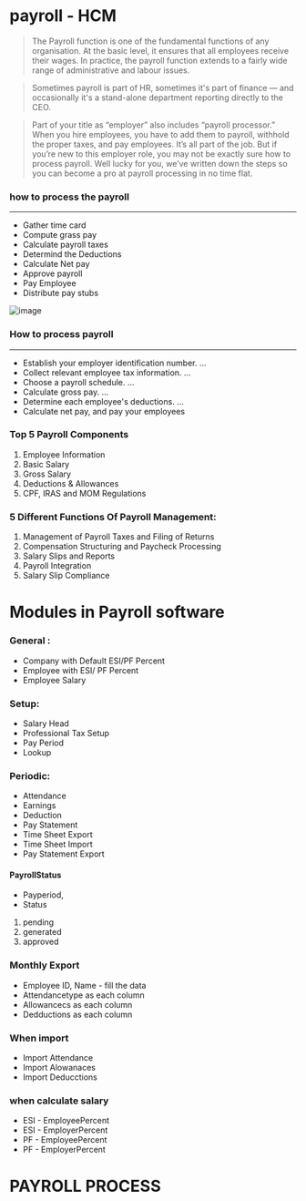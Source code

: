# payroll - HCM
>The Payroll function is one of the fundamental functions of any organisation. 
>At the basic level, it ensures that all employees receive their wages. In practice, 
>the payroll function extends to a fairly wide range of administrative and labour issues.

>Sometimes payroll is part of HR, sometimes it's part of finance — and occasionally it's a stand-alone department reporting directly to the CEO.

>Part of your title as “employer” also includes “payroll processor.” 
>When you hire employees, you have to add them to payroll, withhold the proper taxes, and pay employees. 
>It’s all part of the job. But if you’re new to this employer role, you may not be exactly sure how to process payroll. 
>Well lucky for you, we’ve written down the steps so you can become a pro at payroll processing in no time flat.

### how to process the payroll
--------------------------------
- Gather time card
- Compute grass pay
- Calculate payroll taxes
- Determind the Deductions
- Calculate Net pay
- Approve payroll
- Pay Employee
- Distribute pay stubs

![image](https://user-images.githubusercontent.com/105497741/186337768-738f5eed-c841-4612-8f43-95a4cda8e99c.png)

### How to process payroll
---------------------------
- Establish your employer identification number. ...
- Collect relevant employee tax information. ...
- Choose a payroll schedule. ...
- Calculate gross pay. ...
- Determine each employee's deductions. ...
- Calculate net pay, and pay your employees

### Top 5 Payroll Components
1. Employee Information
2. Basic Salary
3. Gross Salary
4. Deductions & Allowances
5. CPF, IRAS and MOM Regulations

### 5 Different Functions Of Payroll Management:
1. Management of Payroll Taxes and Filing of Returns
2. Compensation Structuring and Paycheck Processing
3. Salary Slips and Reports
4. Payroll Integration
5. Salary Slip Compliance


# Modules in Payroll software


### General :

- Company with Default ESI/PF Percent
- Employee with ESI/ PF Percent
- Employee Salary

### Setup:

- Salary Head
- Professional Tax Setup
- Pay Period
- Lookup

### Periodic:

- Attendance
- Earnings
- Deduction
- Pay Statement
- Time Sheet Export
- Time Sheet Import
- Pay Statement Export

#### PayrollStatus
- Payperiod,
- Status
 1. pending
 2. generated
 3. approved

### Monthly Export

- Employee ID, Name - fill the data
- Attendancetype as each column
- Allowancecs as each column
- Dedductions as each column

### When import
- Import Attendance
- Import Alowanaces
- Import Deducctions

### when calculate salary
- ESI - EmployeePercent
- ESI - EmployerPercent
- PF - EmployeePercent
- PF - EmployerPercent


# PAYROLL PROCESS
